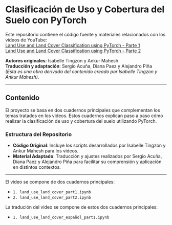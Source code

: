 # Clasificación de Uso y Cobertura del Suelo con PyTorch

Este repositorio contiene el código fuente y materiales relacionados con los videos de YouTube:  
[Land Use and Land Cover Classification using PyTorch - Parte 1](https://www.youtube.com/watch?v=6Cdwwlkkz80)  
[Land Use and Land Cover Classification using PyTorch - Parte 2](https://www.youtube.com/watch?v=gVEMfvnUwl4)

**Autores originales**: Isabelle Tingzon y Ankur Mahesh  
**Traducción y adaptación**: Sergio Acuña, Diana Paez y Alejandro Piña  
*(Esta es una obra derivada del contenido creado por Isabelle Tingzon y Ankur Mahesh).*

---

## Contenido

El proyecto se basa en dos cuadernos principales que complementan los temas tratados en los videos. Estos cuadernos explican paso a paso cómo realizar la clasificación de uso y cobertura del suelo utilizando PyTorch.

### Estructura del Repositorio

- **Código Original**: Incluye los scripts desarrollados por Isabelle Tingzon y Ankur Mahesh para los videos.  
- **Material Adaptado**: Traducción y ajustes realizados por Sergio Acuña, Diana Paez y Alejandro Piña para facilitar su comprensión y aplicación en distintos contextos.

---

El video se compone de dos cuadernos principales:

- `1. land_use_land_cover_part1.ipynb` <a href="https://colab.research.google.com/github/climatechange-ai-tutorials/lulc-classification/blob/main/land_use_land_cover_part1.ipynb"><img src="https://colab.research.google.com/assets/colab-badge.svg" height=14></a> 
- `2. land_use_land_cover_part2.ipynb` <a href="https://colab.research.google.com/github/climatechange-ai-tutorials/lulc-classification/blob/main/land_use_land_cover_part2.ipynb"><img src="https://colab.research.google.com/assets/colab-badge.svg" height=14></a>

La tradución del video se compone de estos dos cuadernos principales:
- `1. land_use_land_cover_español_part1.ipynb` <a href="https://colab.research.google.com/github/PaezDiana/cuaderno1/blob/main/land_use_land_cover_espa%C3%B1ol_part1.ipynb"><img src="https://colab.research.google.com/assets/colab-badge.svg" height=14></a> 



